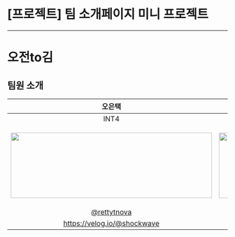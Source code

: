 # [프로젝트] 팀 소개페이지 미니 프로젝트
--- 
# 오전to김

**팀원 소개**
---
| 오은택 | 전봉준 | 김현하 | 김진엽 | 
| :-------------------------------------------------: | :----------------------------------------------------------: | :----------------------------------------------------------: | :----------------------------------------------------------: | 
| INT4 | INTP | INTP | ENFP | 
| <p><img src="https://avatars.githubusercontent.com/u/35996553?v=4" width="460px" height="150px"/></p> | <p><img src="https://avatars.githubusercontent.com/u/177504984?v=4" width="460px" height="150px"/></p> | <p><img src="https://avatars.githubusercontent.com/u/177497543?v=4" width="460px" height="150px"/></p> | <p><img src="https://avatars.githubusercontent.com/u/176555946?v=4" width="460px" height="150px"/></p> | 
|  [@rettytnova](https://github.com/rettytnova) | [@devbong92](https://github.com/devbong92) | [@DevJames91](https://github.com/DevJames91) | [@Tcoat1](https://github.com/Tcoat1) | 
| https://velog.io/@shockwave | https://velog.io/@vamuzz | https://hhnote0701.tistory.com/ | https://velog.io/@tcoat
